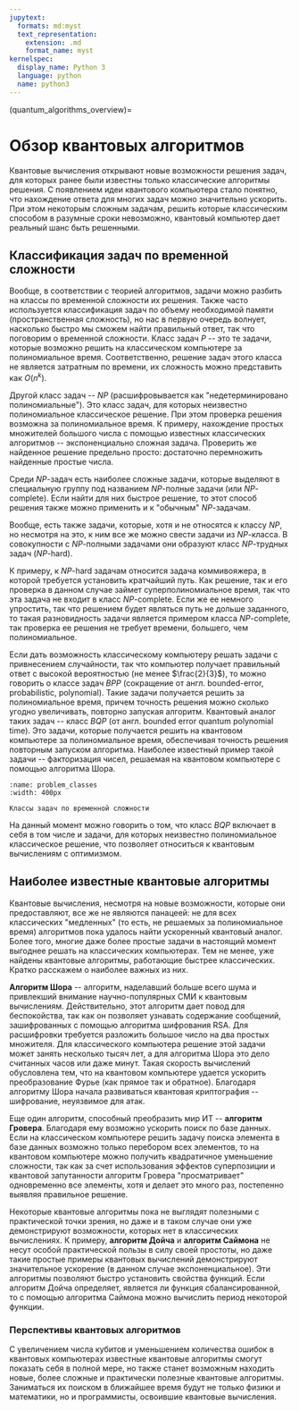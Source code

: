 ```yaml
---
jupytext:
  formats: md:myst
  text_representation:
    extension: .md
    format_name: myst
kernelspec:
  display_name: Python 3
  language: python
  name: python3
---
```


(quantum_algorithms_overview)=

# Обзор квантовых алгоритмов

Квантовые вычисления открывают новые возможности решения задач, для которых ранее были известны только классические алгоритмы решения. С появлением идеи квантового компьютера стало понятно, что нахождение ответа для многих задач можно значительно ускорить. При этом некоторым сложным задачам, решить которые классическим способом в разумные сроки невозможно, квантовый компьютер дает реальный шанс быть решенными.

## Классификация задач по временной сложности

Вообще, в соответствии с теорией алгоритмов, задачи можно разбить на классы по временной сложности их решения. Также часто используется классификация задач по объему необходимой памяти (пространственная сложность), но нас в первую очередь волнует, насколько быстро мы сможем найти правильный ответ, так что поговорим о временной сложности. Класс задач $P$ -- это те задачи, которые возможно решить на классическом компьютере за полиномиальное время. Соответственно, решение задач этого класса не является затратным по времени, их сложность можно представить как $O(n^k)$.

Другой класс задач -- $NP$ (расшифровывается как "недетерминировано полиномиальные"). Это класс задач, для которых неизвестно полиномиальное классическое решение. При этом проверка решения возможна за полиномиальное время. К примеру, нахождение простых множителей большого числа с помощью известных классических алгоритмов -- экспоненциально сложная задача. Проверить же найденное решение предельно просто: достаточно перемножить найденные простые числа.

Среди $NP$-задач есть наиболее сложные задачи, которые выделяют в специальную группу под названием $NP$-полные задачи (или $NP$-complete). Если найти для них быстрое решение, то этот способ решения также можно применить и к "обычным" $NP$-задачам.

Вообще, есть также задачи, которые, хотя и не относятся к классу $NP$, но несмотря на это, к ним все же можно свести задачи из $NP$-класса. В совокупности с $NP$-полными задачами они образуют класс $NP$-трудных задач ($NP$-hard).

К примеру, к $NP$-hard задачам относится задача коммивояжера, в которой требуется установить кратчайший путь. Как решение, так и его проверка в данном случае займет суперполиномиальное время, так что эта задача не входит в класс $NP$-complete. Если же ее немного упростить, так что решением будет являться путь не дольше заданного, то такая разновидность задачи является примером класса $NP$-complete, так проверка ее решения не требует времени, большего, чем полиномиальное.

Если дать возможность классическому компьютеру решать задачи с привнесением случайности, так что компьютер получает правильный ответ с высокой вероятностью (не менее $\frac{2}{3}$), то можно говорить о классе задач $BPP$ (сокращение от англ. bounded-error, probabilistic, polynomial). Такие задачи получается решить за полиномиальное время, причем точность решения можно сколько угодно увеличивать, повторно запуская алгоритм. Квантовый аналог таких задач -- класс $BQP$ (от англ. bounded error quantum polynomial time). Это задачи, которые получается решить на квантовом компьютере за полиномиальное время, обеспечивая точность решения повторным запуском алгоритма. Наиболее известный пример такой задачи -- факторизация чисел, решаемая на квантовом компьютере с помощью алгоритма Шора.

```{figure} /_static/qcblock/quantum_algorithms_overview/problem_classes.png
:name: problem_classes
:width: 400px

Классы задач по временной сложности
```

На данный момент можно говорить о том, что класс $BQP$ включает в себя в том числе и задачи, для которых неизвестно полиномиальное классическое решение, что позволяет относиться к квантовым вычислениям с оптимизмом.

## Наиболее известные квантовые алгоритмы

Квантовые вычисления, несмотря на новые возможности, которые они предоставляют, все же не являются панацеей: не для всех классических "медленных" (то есть, не решаемых за полиномиальное время) алгоритмов пока удалось найти ускоренный квантовый аналог. Более того, многие даже более простые задачи в настоящий момент выгоднее решать на классических компьютерах. Тем не менее, уже найдены квантовые алгоритмы, работающие быстрее классических. Кратко расскажем о наиболее важных из них.

**Алгоритм Шора** -- алгоритм, наделавший больше всего шума и привлекший внимание научно-популярных СМИ к квантовым вычислениям. Действительно, этот алгоритм дает повод для беспокойства, так как он позволяет узнавать содержание сообщений, зашифрованных с помощью алгоритма шифрования RSA. Для расшифровки требуется разложить большое число на два простых множителя. Для классического компьютера решение этой задачи может занять несколько тысяч лет, а для алгоритма Шора это дело считанных часов или даже минут. Такая скорость вычислений обусловлена тем, что на квантовом компьютере удается ускорить преобразование Фурье (как прямое так и обратное). Благодаря алгоритму Шора начала развиваться квантовая криптография -- шифрование, неуязвимое для атак.

Еще один алгоритм, способный преобразить мир ИТ -- **алгоритм Гровера**. Благодаря ему возможно ускорить поиск по базе данных. Если на классическом компьютере решить задачу поиска элемента в базе данных возможно только перебором всех элементов, то на квантовом компьютере можно получить квадратичное уменьшение сложности, так как за счет использования эффектов суперпозиции и квантовой запутанности алгоритм Гровера "просматривает" одновременно все элементы, хотя и делает это много раз, постепенно выявляя правильное решение.

Некоторые квантовые алгоритмы пока не выглядят полезными с практической точки зрения, но даже и в таком случае они уже демонстрируют возможности, которых нет в классических вычислениях. К примеру, **алгоритм Дойча** и **алгоритм Саймона** не несут особой практической пользы в силу своей простоты, но даже такие простые примеры квантовых вычислений демонстрируют значительное ускорение (в данном случае экспоненциальное). Эти алгоритмы позволяют быстро установить свойства функций. Если алгоритм Дойча определяет, является ли функция сбалансированной, то с помощью алгоритма Саймона можно вычислить период некоторой функции.

### Перспективы квантовых алгоритмов

С увеличением числа кубитов и уменьшением количества ошибок в квантовых компьютерах известные квантовые алгоритмы смогут показать себя в полной мере, но также станет возможным находить новые, более сложные и практически полезные квантовые алгоритмы. Заниматься их поиском в ближайшее время будут не только физики и математики, но и программисты, освоившие квантовые вычисления.
